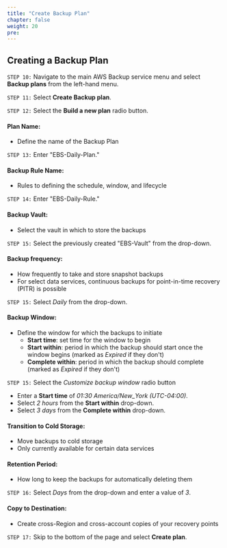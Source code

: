 ```yaml
---
title: "Create Backup Plan"
chapter: false
weight: 20
pre:
---
```


## Creating a Backup Plan

`STEP 10:`  Navigate to the main AWS Backup service menu and select **Backup plans** from the left-hand menu.

`STEP 11:`  Select **Create Backup plan**.

`STEP 12:`  Select the **Build a new plan** radio button.

#### Plan Name:
- Define the name of the Backup Plan

`STEP 13:`  Enter "EBS-Daily-Plan."

#### Backup Rule Name:
- Rules to defining the schedule, window, and lifecycle

`STEP 14:`  Enter "EBS-Daily-Rule."

#### Backup Vault:
- Select the vault in which to store the backups

`STEP 15:`  Select the previously created "EBS-Vault" from the drop-down.

#### Backup frequency:
- How frequently to take and store snapshot backups
- For select data services, continuous backups for point-in-time recovery (PITR) is possible

`STEP 15:`  Select *Daily* from the drop-down.

#### Backup Window:
- Define the window for which the backups to initiate
    - **Start time**: set time for the window to begin
    - **Start within**: period in which the backup should start once the window begins (marked as *Expired* if they don't)
    - **Complete within**: period in which the backup should complete (marked as *Expired* if they don't)

`STEP 15:`  Select the *Customize backup window* radio button
- Enter a **Start time** of *01:30 America/New_York (UTC-04:00)*.
- Select *2 hours* from the **Start within** drop-down.
- Select *3 days* from the **Complete within** drop-down.

#### Transition to Cold Storage:
- Move backups to cold storage
- Only currently available for certain data services

#### Retention Period:
- How long to keep the backups for automatically deleting them

`STEP 16:`  Select *Days* from the drop-down and enter a value of *3*.

#### Copy to Destination:
- Create cross-Region and cross-account copies of your recovery points

`STEP 17:`  Skip to the bottom of the page and select **Create plan**.
